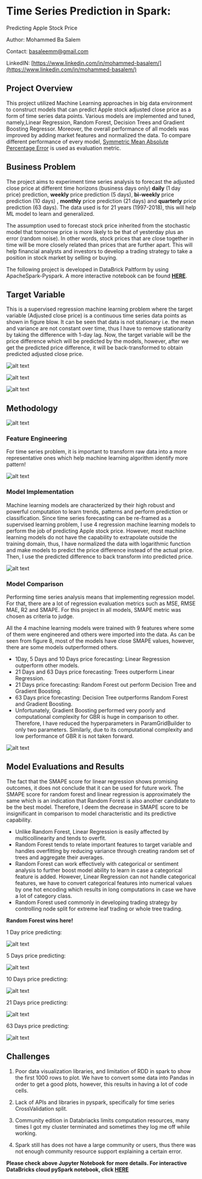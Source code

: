 # Time Series Prediction in Spark: 
Predicting Apple Stock Price 


Author: Mohammed Ba Salem 

Contact: basaleemm@gmail.com

LinkedIN: [https://www.linkedin.com/in/mohammed-basalem/](https://www.linkedin.com/in/mohammed-basalem/)

## Project Overview 
 This project utilized Machine Learning approaches in big data environment to construct models that can predict Apple stock adjusted close price as a form of time series data points. Various models are implemented and tuned, namely,Linear Regression, Random Forest, Decision Trees and Gradient Boosting Regressor. Moreover, the overall performance of all models was improved by adding market features and normalized the data. To compare different performance of every model, [Symmetric Mean Absolute Percentage Error](https://en.wikipedia.org/wiki/Symmetric_mean_absolute_percentage_error#:~:text=where%20At%20is%20the,the%20forecast%20value%20Ft.&text=Over-forecasting:%20At%20=,=%20110%20give%20SMAPE%20=%204.76%25) is used as evaluation metric.  
## Business Problem
The project aims to experiment time series analysis to forecast the adjusted close price at different time horizons (business days only) **daily** (1 day price) prediction, **weekly** price prediction (5 days), **bi-weekly** price prediction (10 days) , **monthly** price prediction (21 days) and **quarterly** price prediction (63 days). The data used is for 21 years (1997-2018), this will help ML model to learn and generalized. 


The assumption used to forecast stock price inherited from the stochastic model that tomorrow price is more likely to be that of yesterday plus an error (random noise). In other words, stock prices that are close together in time will be more closely related than prices that are further apart. This will help financial analysts and investors to develop a trading strategy to take a position in stock market by selling or buying.  


The following project is developed in DataBrick Paltform by using ApacheSpark-Pyspark. A more interactive notebook can be found **[HERE](https://databricks-prod-cloudfront.cloud.databricks.com/public/4027ec902e239c93eaaa8714f173bcfc/7052157552859543/916867181931954/4143425856907931/latest.html)**. 

## Target Variable 
This is a supervised regression machine learning problem where the target variable (Adjusted close price) is a continuous time series data points as shown in figure blow. It can be seen that data is not stationary i.e. the mean and variance are not constant over time, thus I have to remove stationarity by taking the difference with 1-day lag. Now, the target variable will be the price difference which will be predicted by the models, however, after we get the predicted price difference, it will be back-transformed to obtain predicted adjusted close price. 

![alt text](https://github.com/basalem/Data-Science-Projects/blob/master/Predicting_Apple_Stocks_with_Pyspark_ML/images/Daily_AdjustedPrice.PNG)

![alt text](https://github.com/basalem/Data-Science-Projects/blob/master/Predicting_Apple_Stocks_with_Pyspark_ML/images/Normalized_Moving_Average.PNG)

![alt text](https://github.com/basalem/Data-Science-Projects/blob/master/Predicting_Apple_Stocks_with_Pyspark_ML/images/Stationary_Moving_Average.PNG)



## Methodology 

![alt text](https://github.com/basalem/Data-Science-Projects/blob/master/Predicting_Apple_Stocks_with_Pyspark_ML/images/Methodology.PNG)

### Feature Engineering 
For time series problem, it is important to transform raw data into a more representative ones which help machine learning algorithm identify more pattern!  

![alt text](https://github.com/basalem/Data-Science-Projects/blob/master/Predicting_Apple_Stocks_with_Pyspark_ML/images/Feature_Engineering.PNG)


### Model Implementation 
Machine learning models are characterized by their high robust and powerful computation to learn trends, patterns and perform prediction or classification. Since time series forecasting can be re-framed as a supervised learning problem, I use 4 regression machine learning models to perform the job of predicting Apple stock price. However, most machine learning models do not have the capability to extrapolate outside the training domain, thus, I have normalized the data with logarithmic function and make models to predict the price difference instead of the actual price. Then, I use the predicted difference to back transform into predicted price. 

![alt text](https://github.com/basalem/Data-Science-Projects/blob/master/Predicting_Apple_Stocks_with_Pyspark_ML/images/Model_Implementation.PNG)

### Model Comparison 
Performing time series analysis means that implementing regression model. For that, there are a lot of regression evaluation metrics such as MSE, RMSE MAE, R2 and SMAPE. For this project in all models, SMAPE metric was chosen as criteria to judge.

All the 4 machine learning models were trained with 9 features where some of them were engineered and others were imported into the data. As can be seen from figure 8, most of the models have close SMAPE values, however, there are some models outperformed others. 
- 1Day, 5 Days and 10 Days price forecasting: Linear Regression outperform other models. 
-  21 Days and 63 Days price forecasting: Trees outperform Linear Regression. 
- 21 Days price forecasting: Random Forest out perform Decision Tree and Gradient Boosting.   
- 63 Days price forecasting: Decision Tree outperforms Random Forest and Gradient Boosting. 
- Unfortunately, Gradient Boosting performed very poorly and computational complexity for GBR is huge in comparison to other. Therefore, I have reduced the hyperparameters in ParamGridBuilder to only two parameters. Similarly, due to its computational complexity and low performance of GBR it is not taken forward. 

![alt text](https://github.com/basalem/Data-Science-Projects/blob/master/Predicting_Apple_Stocks_with_Pyspark_ML/images/Models_Evaluations.PNG)

## Model Evaluations and Results 
The fact that the SMAPE score for linear regression shows promising outcomes, it does not conclude that it can be used for future work. The SMAPE score for random forest and linear regression is approximately the same which is an indication that Random Forest is also another candidate to be the best model. Therefore, I deem the decrease in SMAPE score to be insignificant in comparison to model characteristic and its predictive capability. 
- Unlike Random Forest, Linear Regression is easily affected by multicollinearity and tends to overfit. 
- Random Forest tends to relate important features to target variable and handles overfitting by reducing variance through creating random set of trees and aggregate their averages. 
- Random Forest can work effectively with categorical or sentiment analysis to further boost model ability to learn in case a categorical feature is added. However, Linear Regression can not handle categorical features, we have to convert categorical features into numerical values by one hot encoding which results in long computations in case we have a lot of category class.
- Random Forest used commonly in developing trading strategy by controlling node split for extreme leaf trading or whole tree trading.  

**Random Forest wins here!**
 
1 Day price predicting:

![alt text](https://github.com/basalem/Data-Science-Projects/blob/master/Predicting_Apple_Stocks_with_Pyspark_ML/images/1Day_RF.PNG)

5 Days price predicting: 

![alt text](https://github.com/basalem/Data-Science-Projects/blob/master/Predicting_Apple_Stocks_with_Pyspark_ML/images/5Days_RF.PNG)

10 Days price predicting: 

![alt text](https://github.com/basalem/Data-Science-Projects/blob/master/Predicting_Apple_Stocks_with_Pyspark_ML/images/10Days_RF.PNG)

21 Days price predicting: 

![alt text](https://github.com/basalem/Data-Science-Projects/blob/master/Predicting_Apple_Stocks_with_Pyspark_ML/images/21Days_RF.PNG)

63 Days price predicting: 

![alt text](https://github.com/basalem/Data-Science-Projects/blob/master/Predicting_Apple_Stocks_with_Pyspark_ML/images/63Days_RF.PNG)

## Challenges 

1. Poor data visualization libraries, and limitation of RDD in spark to show the first 1000 rows to plot. We have to convert some data into Pandas in order to get a good plots, however, this results in having a lot of code cells.

2. Lack of APIs and libraries in pyspark, specifically for time series CrossValidation split.

3. Community edition in Databriacks limits computation resources, many times I got my cluster terminated and sometimes they log me off while working.

 4. Spark still has does not have a large community or users, thus there was not enough community resource support explaining a certain error.


**Please check above Jupyter Notebook for more details. For interactive DataBricks cloud pySpark notebook, click [HERE](https://databricks-prod-cloudfront.cloud.databricks.com/public/4027ec902e239c93eaaa8714f173bcfc/7052157552859543/916867181931954/4143425856907931/latest.html)**